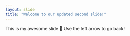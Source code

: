 ```yaml
---
layout: slide
title: "Welcome to our updated second slide!"
---
```

This is my awesome slide :tada:
Use the left arrow to go back!

